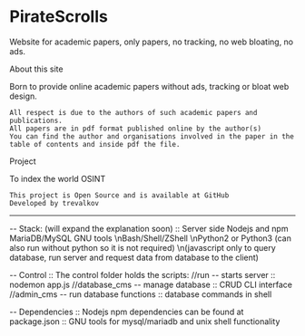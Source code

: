 # PirateScrolls
Website for academic papers, only papers, no tracking, no web bloating, no ads.

 About this site

Born to provide online academic papers without ads, tracking or bloat web design.

    All respect is due to the authors of such academic papers and publications.
    All papers are in pdf format published online by the author(s)
    You can find the author and organisations involved in the paper in the table of contents and inside pdf the file.


Project

To index the world OSINT

    This project is Open Source and is available at GitHub
    Developed by trevalkov

*********************************************************************************************************************************
-- Stack: (will expand the explanation soon)
:: Server side
Nodejs and npm
MariaDB/MySQL
GNU tools
\nBash/Shell/ZShell
\nPython2 or Python3 (can also run without python so it is not required)
\n(javascript only to query database, run server and request data from database to the client)

-- Control
:: The control folder holds the scripts: //run -- starts server :: nodemon app.js //database_cms -- manage database :: CRUD CLI interface //admin_cms -- run database functions :: database commands in shell 

-- Dependencies
:: Nodejs npm dependencies can be found at package.json
:: GNU tools for mysql/mariadb and unix shell functionality
